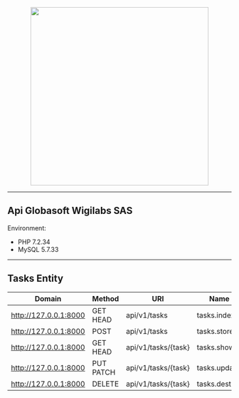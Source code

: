 <p align="center"><a href="https://laravel.com" target="_blank"><img src="https://raw.githubusercontent.com/laravel/art/master/logo-lockup/5%20SVG/2%20CMYK/1%20Full%20Color/laravel-logolockup-cmyk-red.svg" width="400"></a></p>

---

## Api Globasoft Wigilabs SAS

Environment:
- PHP 7.2.34
- MySQL 5.7.33

---

## Tasks Entity

| Domain                      | Method    | URI                 | Name          | Action                                      | Middleware |
|-----------------------------|-----------|---------------------|---------------|---------------------------------------------|------------|
|http://127.0.0.1:8000        | GET HEAD  | api/v1/tasks        | tasks.index   | App\Http\Controllers\TaskController@index   | api        |
|http://127.0.0.1:8000        | POST      | api/v1/tasks        | tasks.store   | App\Http\Controllers\TaskController@store   | api        |
|http://127.0.0.1:8000        | GET HEAD  | api/v1/tasks/{task} | tasks.show    | App\Http\Controllers\TaskController@show    | api        |
|http://127.0.0.1:8000        | PUT PATCH | api/v1/tasks/{task} | tasks.update  | App\Http\Controllers\TaskController@update  | api        |
|http://127.0.0.1:8000        | DELETE    | api/v1/tasks/{task} | tasks.destroy | App\Http\Controllers\TaskController@destroy | api        |
